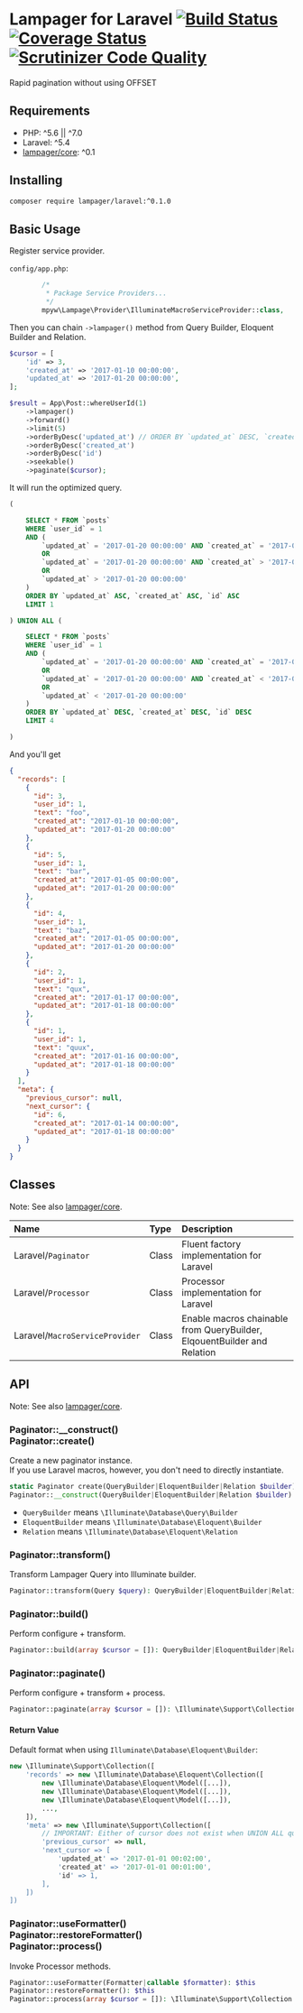 # Lampager for Laravel  [![Build Status](https://travis-ci.org/lampager/laravel.svg?branch=master)](https://travis-ci.org/lampager/laravel) [![Coverage Status](https://coveralls.io/repos/github/lampager/laravel/badge.svg?branch=master)](https://coveralls.io/github/lampager/laravel?branch=master) [![Scrutinizer Code Quality](https://scrutinizer-ci.com/g/lampager/laravel/badges/quality-score.png?b=master)](https://scrutinizer-ci.com/g/lampager/laravel/?branch=master)

Rapid pagination without using OFFSET

## Requirements

- PHP: ^5.6 || ^7.0
- Laravel: ^5.4
- [lampager/core](https://github.com/lampager/core): ^0.1

## Installing

```bash
composer require lampager/laravel:^0.1.0
```

## Basic Usage

Register service provider.

`config/app.php`:

```php
        /*
         * Package Service Providers...
         */
        mpyw\Lampage\Provider\IlluminateMacroServiceProvider::class,
```

Then you can chain `->lampager()` method from Query Builder, Eloquent Builder and Relation.

```php
$cursor = [
    'id' => 3,
    'created_at' => '2017-01-10 00:00:00',
    'updated_at' => '2017-01-20 00:00:00',
];

$result = App\Post::whereUserId(1)
    ->lampager()
    ->forward()
    ->limit(5)
    ->orderByDesc('updated_at') // ORDER BY `updated_at` DESC, `created_at` DESC, `id` DESC
    ->orderByDesc('created_at')
    ->orderByDesc('id')
    ->seekable()
    ->paginate($cursor);
```

It will run the optimized query.


```sql
(

    SELECT * FROM `posts`
    WHERE `user_id` = 1
    AND (
        `updated_at` = '2017-01-20 00:00:00' AND `created_at` = '2017-01-10 00:00:00' AND `id` > 3
        OR
        `updated_at` = '2017-01-20 00:00:00' AND `created_at` > '2017-01-10 00:00:00'
        OR
        `updated_at` > '2017-01-20 00:00:00'
    )
    ORDER BY `updated_at` ASC, `created_at` ASC, `id` ASC
    LIMIT 1

) UNION ALL (

    SELECT * FROM `posts`
    WHERE `user_id` = 1
    AND (
        `updated_at` = '2017-01-20 00:00:00' AND `created_at` = '2017-01-10 00:00:00' AND `id` <= 3
        OR
        `updated_at` = '2017-01-20 00:00:00' AND `created_at` < '2017-01-10 00:00:00'
        OR
        `updated_at` < '2017-01-20 00:00:00'
    )
    ORDER BY `updated_at` DESC, `created_at` DESC, `id` DESC
    LIMIT 4

)
```

And you'll get


```json
{
  "records": [
    {
      "id": 3,
      "user_id": 1,
      "text": "foo",
      "created_at": "2017-01-10 00:00:00",
      "updated_at": "2017-01-20 00:00:00"
    },
    {
      "id": 5,
      "user_id": 1,
      "text": "bar",
      "created_at": "2017-01-05 00:00:00",
      "updated_at": "2017-01-20 00:00:00"
    },
    {
      "id": 4,
      "user_id": 1,
      "text": "baz",
      "created_at": "2017-01-05 00:00:00",
      "updated_at": "2017-01-20 00:00:00"
    },
    {
      "id": 2,
      "user_id": 1,
      "text": "qux",
      "created_at": "2017-01-17 00:00:00",
      "updated_at": "2017-01-18 00:00:00"
    },
    {
      "id": 1,
      "user_id": 1,
      "text": "quux",
      "created_at": "2017-01-16 00:00:00",
      "updated_at": "2017-01-18 00:00:00"
    }
  ],
  "meta": {
    "previous_cursor": null,
    "next_cursor": {
      "id": 6,
      "created_at": "2017-01-14 00:00:00",
      "updated_at": "2017-01-18 00:00:00"
    }
  }
}
```

## Classes

Note: See also [lampager/core](https://github.com/lampager/core).

| Name | Type | Description |
|:---|:---|:---|
| Laravel/`Paginator` | Class | Fluent factory implementation for Laravel |
| Laravel/`Processor` | Class | Processor implementation for Laravel |
| Laravel/`MacroServiceProvider` | Class | Enable macros chainable from QueryBuilder, ElqouentBuilder and Relation |

## API

Note: See also [lampager/core](https://github.com/lampager/core).

### Paginator::__construct()<br>Paginator::create()

Create a new paginator instance.  
If you use Laravel macros, however, you don't need to directly instantiate.

```php
static Paginator create(QueryBuilder|EloquentBuilder|Relation $builder): static
Paginator::__construct(QueryBuilder|EloquentBuilder|Relation $builder)
```

- `QueryBuilder` means `\Illuminate\Database\Query\Builder`
- `EloquentBuilder` means `\Illuminate\Database\Eloquent\Builder`
- `Relation` means `\Illuminate\Database\Eloquent\Relation`

### Paginator::transform()

Transform Lampager Query into Illuminate builder.

```php
Paginator::transform(Query $query): QueryBuilder|EloquentBuilder|Relation
```

### Paginator::build()

Perform configure + transform.

```php
Paginator::build(array $cursor = []): QueryBuilder|EloquentBuilder|Relation
```

### Paginator::paginate()

Perform configure + transform + process.

```php
Paginator::paginate(array $cursor = []): \Illuminate\Support\Collection
```

#### Return Value

Default format when using `Illuminate\Database\Eloquent\Builder`:

```php
new \Illuminate\Support\Collection([
    'records' => new \Illuminate\Database\Eloquent\Collection([
        new \Illuminate\Database\Eloquent\Model([...]),
        new \Illuminate\Database\Eloquent\Model([...]),
        new \Illuminate\Database\Eloquent\Model([...]),
        ...,
    ]),
    'meta' => new \Illuminate\Support\Collection([
        // IMPORTANT: Either of cursor does not exist when UNION ALL query is not executed.
        'previous_cursor' => null,
        'next_cursor => [
            'updated_at' => '2017-01-01 00:02:00',
            'created_at' => '2017-01-01 00:01:00',
            'id' => 1,
        ],
    ])
])
```

### Paginator::useFormatter()<br>Paginator::restoreFormatter()<br>Paginator::process()

Invoke Processor methods.

```php
Paginator::useFormatter(Formatter|callable $formatter): $this
Paginator::restoreFormatter(): $this
Paginator::process(array $cursor = []): \Illuminate\Support\Collection
```

